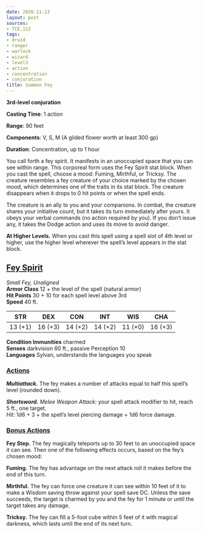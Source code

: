 ```yaml
---
date: 2020-11-23
layout: post
sources:
- TCE.112
tags:
- druid
- ranger
- warlock
- wizard
- level3
- action
- concentration
- conjuration
title: Summon Fey
---
```


**3rd-level conjuration**

**Casting Time**: 1 action

**Range**: 90 feet

**Components**: V, S, M (A gilded flower worth at least 300 gp)

**Duration**: Concentration, up to 1 hour

You call forth a fey spirit. It manifests in an unoccupied space that you can see within range. This corporeal form uses the Fey Spirit stat block. When you cast the spell, choose a mood: Fuming, Mirthful, or Tricksy. The creature resembles a fey creature of your choice marked by the chosen mood, which determines one of the traits in its stat block. The creature disappears when it drops to 0 hit points or when the spell ends.

The creature is an ally to you and your companions. In combat, the creature shares your initiative count, but it takes its turn immediately after yours. It obeys your verbal commands (no action required by you). If you don’t issue any, it takes the Dodge action and uses its move to avoid danger.

**At Higher Levels.** When you cast this spell using a spell slot of 4th level or higher, use the higher level wherever the spell’s level appears in the stat block.

## <u>Fey Spirit</u>

*Small Fey, Unaligned*  
**Armor Class** 12 + the level of the spell (natural armor)  
**Hit Points** 30 + 10 for each spell level above 3rd  
**Speed** 40 ft.

| STR   | DEX   | CON   | INT   | WIS   | CHA   |
|:-----:|:-----:|:-----:|:-----:|:-----:|:-----:|
|13 (+1)|16 (+3)|14 (+2)|14 (+2)|11 (+0)|16 (+3)|

**Condition Immunities** charmed  
**Senses** darkvision 60 ft., passive Perception 10  
**Languages** Sylvan, understands the languages you speak

### <u>Actions</u>
***Multiattack.*** The fey makes a number of attacks equal to half this spell’s level (rounded down).

***Shortsword.*** *Melee Weapon Attack:* your spell attack modifier to hit, reach 5 ft., one target.  
*Hit:* 1d6 + 3 + the spell’s level piercing damage + 1d6 force damage.

### <u>Bonus Actions</u>
**Fey Step.** The fey magically teleports up to 30 feet to an unoccupied space it can see. Then one of the following effects occurs, based on the fey’s chosen mood:

**Fuming.** The fey has advantage on the next attack roll it makes before the end of this turn.

**Mirthful.** The fey can force one creature it can see within 10 feet of it to make a Wisdom saving throw against your spell save DC. Unless the save succeeds, the target is charmed by you and the fey for 1 minute or until the target takes any damage.

**Tricksy.** The fey can fill a 5-foot cube within 5 feet of it with magical darkness, which lasts until the end of its next turn.
